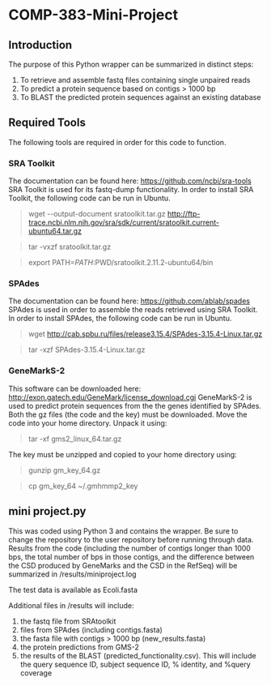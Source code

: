 # COMP-383-Mini-Project

## Introduction
The purpose of this Python wrapper can be summarized in distinct steps:
  1. To retrieve and assemble fastq files containing single unpaired reads
  2. To predict a protein sequence based on contigs > 1000 bp
  3. To BLAST the predicted protein sequences against an existing database

## Required Tools
The following tools are required in order for this code to function.

### SRA Toolkit
The documentation can be found here: https://github.com/ncbi/sra-tools
SRA Toolkit is used for its fastq-dump functionality. In order to install SRA Toolkit, the following code can be run in Ubuntu.

>wget --output-document sratoolkit.tar.gz http://ftp-trace.ncbi.nlm.nih.gov/sra/sdk/current/sratoolkit.current-ubuntu64.tar.gz

>tar -vxzf sratoolkit.tar.gz

>export PATH=$PATH:$PWD/sratoolkit.2.11.2-ubuntu64/bin

### SPAdes
The documentation can be found here: https://github.com/ablab/spades
SPAdes is used in order to assemble the reads retrieved using SRA Toolkit. In order to install SPAdes, the following code can be run in Ubuntu.
>wget http://cab.spbu.ru/files/release3.15.4/SPAdes-3.15.4-Linux.tar.gz

>tar -xzf SPAdes-3.15.4-Linux.tar.gz

### GeneMarkS-2
This software can be downloaded here: http://exon.gatech.edu/GeneMark/license_download.cgi
GeneMarkS-2 is used to predict protein sequences from the the genes identified by SPAdes. 
Both the gz files (the code and the key) must be downloaded. Move the code into your home directory. Unpack it using:
>tar -xf gms2_linux_64.tar.gz

The key must be unzipped and copied to your home directory using:

>gunzip gm_key_64.gz

>cp gm_key_64 ~/.gmhmmp2_key

## mini project.py
This was coded using Python 3 and contains the wrapper. Be sure to change the repository to the user repository before running through data. Results from the code (including the number of contigs longer than 1000 bps, the total number of bps in those contigs, and the difference between the CSD produced by GeneMarks and the CSD in the RefSeq) will be summarized in /results/miniproject.log

The test data is available as Ecoli.fasta

Additional files in /results will include:
1. the fastq file from SRAtoolkit
2. files from SPAdes (including contigs.fasta)
3. the fasta file with contigs > 1000 bp (new_results.fasta)
4. the protein predictions from GMS-2
5. the results of the BLAST (predicted_functionality.csv). This will include the query sequence ID, subject sequence ID, % identity, and %query coverage  
